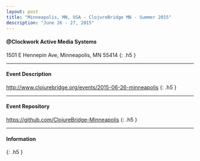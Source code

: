 ```yaml
---
layout: post
title: "Minneapolis, MN, USA - ClojureBridge MN - Summer 2015"
description: "June 26 - 27, 2015"
---
```


#### @Clockwork Active Media Systems

1501 E Hennepin Ave, Minneapolis, MN 55414
{: .h5 }

---

#### Event Description

<http://www.clojurebridge.org/events/2015-06-26-minneapolis>
{: .h5 }

---

#### Event Repository

<https://github.com/ClojureBridge-Minneapolis>
{: .h5 }

---

#### Information

{: .h5 }
